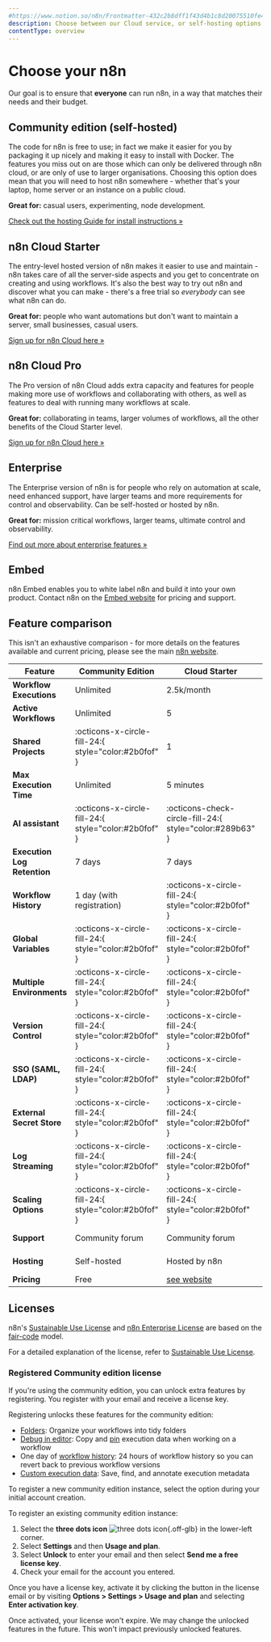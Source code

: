 ```yaml
---
#https://www.notion.so/n8n/Frontmatter-432c2b8dff1f43d4b1c8d20075510fe4
description: Choose between our Cloud service, or self-hosting options. Learn more about licenses and n8n payment plans.
contentType: overview
---
```


# Choose your n8n

Our goal is to ensure that **everyone** can run n8n, in a way that matches their needs and their budget. 

## Community edition (self-hosted)

The code for n8n is free to use; in fact we make it easier for you by packaging it up nicely and making it easy to install with Docker. The features you miss out on are those which can only be delivered through  n8n cloud, or are only of use to larger organisations.
Choosing this option does mean that you will need to host n8n somewhere - whether that's your laptop, home server or an instance on a public cloud.

**Great for:** casual users, experimenting, node development.

[Check out the hosting Guide for install instructions »][hosting]

## n8n Cloud Starter

The entry-level hosted version of n8n makes it easier to use and maintain - n8n takes care of all the server-side aspects and you get to concentrate on creating and using workflows. It's also the best way to try out n8n and discover what you can make - there's a free trial so _everybody_ can see what n8n can do.

**Great for:** people who want automations but don't want to maintain a server, small businesses, casual users.

[Sign up for n8n Cloud here »](https://www.n8n.io/)

## n8n Cloud Pro

The Pro version of n8n Cloud adds extra capacity and features for people making more use of workflows and collaborating with others, as well as features to deal with running many workflows at scale. 

**Great for:** collaborating in teams, larger volumes of workflows, all the other benefits of the Cloud Starter level.

[Sign up for n8n Cloud here »](https://www.n8n.io/)

## Enterprise

The Enterprise version of n8n is for people who rely on automation at scale, need enhanced support, have larger teams and more requirements for control and observability. Can be self-hosted or hosted by n8n.

**Great for:** mission critical workflows, larger teams, ultimate control and observability.

[Find out more about enterprise features »][enterprise]

## Embed

n8n Embed enables you to white label n8n and build it into your own product. Contact n8n on the [Embed website](https://n8n.io/embed/) for pricing and support.

## Feature comparison

This isn't an exhaustive comparison - for more details on the features available and current pricing, please see the main [n8n website][see website].

 | Feature                     | Community Edition                                    | Cloud Starter                                            | Cloud Pro                                                | Enterprise                                               |
 |-----------------------------|------------------------------------------------------|----------------------------------------------------------|----------------------------------------------------------|----------------------------------------------------------|
 | **Workflow Executions**     | Unlimited                                            | 2.5k/month                                               | 10k–50k+/month                                           | Unlimited                                                |
 | **Active Workflows**        | Unlimited                                            | 5                                                        | 15–50                                                    | Unlimited                                                |
 | **Shared Projects**         | :octicons-x-circle-fill-24:{ style="color:#2b0fof" } | 1                                                        | 3                                                        | Unlimited                                                |
 | **Max Execution Time**      | Unlimited                                            | 5 minutes                                                | 40 minutes                                               | Unlimited                                                |
 | **AI assistant**            | :octicons-x-circle-fill-24:{ style="color:#2b0fof" } | :octicons-check-circle-fill-24:{ style="color:#289b63" } | :octicons-check-circle-fill-24:{ style="color:#289b63" } | :octicons-check-circle-fill-24:{ style="color:#289b63" } |
 | **Execution Log Retention** | 7 days                                               | 7 days                                                   | 30 days                                                  | Unlimited                                                |
 | **Workflow History**        | 1 day (with registration)                            | :octicons-x-circle-fill-24:{ style="color:#2b0fof" }     | Up to 5 days                                             | Up to 365 days                                           |
 | **Global Variables**        | :octicons-x-circle-fill-24:{ style="color:#2b0fof" } | :octicons-x-circle-fill-24:{ style="color:#2b0fof" }     | :octicons-check-circle-fill-24:{ style="color:#289b63" } | :octicons-check-circle-fill-24:{ style="color:#289b63" } |
 | **Multiple Environments**   | :octicons-x-circle-fill-24:{ style="color:#2b0fof" } | :octicons-x-circle-fill-24:{ style="color:#2b0fof" }     | :octicons-x-circle-fill-24:{ style="color:#2b0fof" }     | :octicons-check-circle-fill-24:{ style="color:#289b63" } |
 | **Version Control**         | :octicons-x-circle-fill-24:{ style="color:#2b0fof" } | :octicons-x-circle-fill-24:{ style="color:#2b0fof" }     | :octicons-x-circle-fill-24:{ style="color:#2b0fof" }     | :octicons-check-circle-fill-24:{ style="color:#289b63" } |
 | **SSO (SAML, LDAP)**        | :octicons-x-circle-fill-24:{ style="color:#2b0fof" } | :octicons-x-circle-fill-24:{ style="color:#2b0fof" }     | :octicons-x-circle-fill-24:{ style="color:#2b0fof" }     | :octicons-check-circle-fill-24:{ style="color:#289b63" } |
 | **External Secret Store**   | :octicons-x-circle-fill-24:{ style="color:#2b0fof" } | :octicons-x-circle-fill-24:{ style="color:#2b0fof" }     | :octicons-x-circle-fill-24:{ style="color:#2b0fof" }     | :octicons-check-circle-fill-24:{ style="color:#289b63" } |
 | **Log Streaming**           | :octicons-x-circle-fill-24:{ style="color:#2b0fof" } | :octicons-x-circle-fill-24:{ style="color:#2b0fof" }     | :octicons-x-circle-fill-24:{ style="color:#2b0fof" }     | :octicons-check-circle-fill-24:{ style="color:#289b63" } |
 | **Scaling Options**         | :octicons-x-circle-fill-24:{ style="color:#2b0fof" } | :octicons-x-circle-fill-24:{ style="color:#2b0fof" }     | :octicons-x-circle-fill-24:{ style="color:#2b0fof" }     | :octicons-check-circle-fill-24:{ style="color:#289b63" } |
 | **Support**                 | Community forum                                      | Community forum                                          | Community forum                                          | Dedicated support with SLA                               |
 | **Hosting**                 | Self-hosted                                          | Hosted by n8n                                            | Hosted by n8n                                            | Self-hosted or hosted by n8n                             |
 | **Pricing**                 | Free                                                 | [see website][]                                          | [see website][]                                          | [see website][]                                          |

## Licenses

n8n's [Sustainable Use License](https://github.com/n8n-io/n8n/blob/master/LICENSE.md) and [n8n Enterprise License](https://github.com/n8n-io/n8n/blob/master/LICENSE_EE.md) are based on the [fair-code](https://faircode.io/) model.

For a detailed explanation of the license, refer to [Sustainable Use License](/sustainable-use-license.md).

### Registered Community edition license

If you're using the community edition, you can unlock extra features by registering. You register with your email and receive a license key.

Registering unlocks these features for the community edition:

* [Folders](/release-notes.md#folders): Organize your workflows into tidy folders
* [Debug in editor](/workflows/executions/debug.md): Copy and [pin](/glossary.md#data-pinning-n8n) execution data when working on a workflow
* One day of [workflow history](/workflows/history.md): 24 hours of workflow history so you can revert back to previous workflow versions
* [Custom execution data](/workflows/executions/custom-executions-data.md): Save, find, and annotate execution metadata

To register a new community edition instance, select the option during your initial account creation.

To register an existing community edition instance:

1. Select the **three dots icon** <span class="inline-image">![three dots icon](/_images/common-icons/three-dots-horizontal.png){.off-glb}</span> in the lower-left corner.
1. Select **Settings** and then **Usage and plan**.
1. Select **Unlock** to enter your email and then select **Send me a free license key**.
1. Check your email for the account you entered.

Once you have a license key, activate it by clicking the button in the license email or by visiting **Options > Settings > Usage and plan** and selecting **Enter activation key**.

Once activated, your license won't expire. We may change the unlocked features in the future. This won't impact previously unlocked features.

[see website]: https://n8n.io/pricing/
[hosting]: /hosting/installation/docker.md
[enterprise]: https://n8n.io/enterprise/
